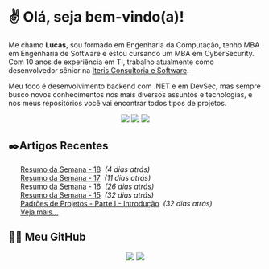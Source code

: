 # ✌ Olá, seja bem-vindo(a)!

Me chamo **Lucas**, sou formado em Engenharia da Computação, tenho MBA em Engenharia de Software e estou cursando um MBA em CyberSecurity.
Com 10 anos de experiência em TI, trabalho atualmente como desenvolvedor sênior na [Iteris Consultoria e Software](https://www.iteris.com.br/).

Meu foco é desenvolvimento backend com .NET e em DevSec, mas sempre busco novos conhecimentos nos mais diversos assuntos e tecnologias, e nos meus repositórios você vai encontrar todos tipos de projetos.
</br><p align="center">
<a href="https://www.linkedin.com/in/lfrigodesouza/"><img src="https://img.shields.io/badge/-LinkedIn-0077B5?style=flat-square&logo=Linkedin&logoColor=white&link=https://www.linkedin.com/in/lfrigodesouza/"></a>
<a href="https://twitter.com/lfrigodesouza/"><img src="https://img.shields.io/badge/-Twitter-1DA1F2?style=flat-square&logo=twitter&logoColor=white&link=https://twitter.com/lfrigodesouza/"></a>
<a href="https://LFrigoDeSouza.NET/"><img src="https://img.shields.io/badge/-LFS.NET-9e9e9e?style=flat-square&logo=microsoft-edge&logoColor=white&link=https://LFrigoDeSouza.NET/"></a>
</p>

## ✒️Artigos Recentes
<ul>
<li style="list-style-type: none;"><a href="https://www.blog.lfrigodesouza.net/2021/05/03/resumo-da-semana/18/" target="_blank">Resumo da Semana - 18</a><i> &nbsp;(4 dias atrás)</i></li>
<li style="list-style-type: none;"><a href="https://www.blog.lfrigodesouza.net/2021/04/26/resumo-da-semana/17/" target="_blank">Resumo da Semana - 17</a><i> &nbsp;(11 dias atrás)</i></li>
<li style="list-style-type: none;"><a href="https://www.blog.lfrigodesouza.net/2021/04/12/resumo-da-semana/16/" target="_blank">Resumo da Semana - 16</a><i> &nbsp;(26 dias atrás)</i></li>
<li style="list-style-type: none;"><a href="https://www.blog.lfrigodesouza.net/2021/04/05/resumo-da-semana/15/" target="_blank">Resumo da Semana - 15</a><i> &nbsp;(32 dias atrás)</i></li>
<li style="list-style-type: none;"><a href="https://www.blog.lfrigodesouza.net/2021/04/05/padroes-de-projetos/Parte-I-Introducao/" target="_blank">Padrões de Projetos - Parte I - Introdução</a><i> &nbsp;(32 dias atrás)</i></li>

<li style="list-style-type: none;"><a href="https://blog.lfrigodesouza.net" target="_blank">Veja mais...</a></li>
</ul>

## 👨‍💻 Meu GitHub
<p align="center">
<img src="https://github-readme-stats.vercel.app/api/top-langs/?username=lfrigodesouza&layout=compact&theme=dark"/>
<img src="https://github-readme-stats.vercel.app/api?username=lfrigodesouza&show_icons=true&theme=dark">
</p>
